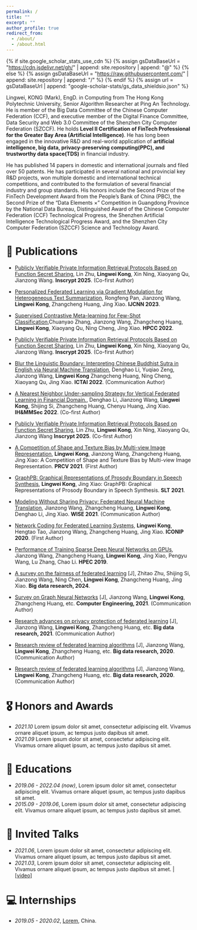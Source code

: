 ```yaml
---
permalink: /
title: ""
excerpt: ""
author_profile: true
redirect_from: 
  - /about/
  - /about.html
---
```


{% if site.google_scholar_stats_use_cdn %}
{% assign gsDataBaseUrl = "https://cdn.jsdelivr.net/gh/" | append: site.repository | append: "@" %}
{% else %}
{% assign gsDataBaseUrl = "https://raw.githubusercontent.com/" | append: site.repository | append: "/" %}
{% endif %}
{% assign url = gsDataBaseUrl | append: "google-scholar-stats/gs_data_shieldsio.json" %}

<span class='anchor' id='about-me'></span>

Lingwei, KONG (Mark), EngD. in Computing from The Hong Kong Polytechnic University, Senior Algorithm Researcher at Ping An Technology. He is member of the Big Data Committee of the Chinese Computer Federation (CCF), and executive member of the Digital Finance Committee, Data Security and Web 3.0 Committee of the Shenzhen City Computer Federation (SZCCF). He holds **Level II Certification of FinTech Professional for the Greater Bay Area (Artificial Intelligence)**. He has long been engaged in the innovative R&D and real-world application of **artificial intelligence, big data, privacy-preserving computing(PPC), and trustworthy data space(TDS)** in financial industry. 

He has published 14 papers in domestic and international journals and filed over 50 patents. He has participated in several national and provincial key R&D projects, won multiple domestic and international technical competitions, and contributed to the formulation of several financial industry and group standards. His honors include the Second Prize of the FinTech Development Award from the People’s Bank of China (PBC), the Second Prize of the “Data Elements ×” Competition in Guangdong Province by the National Data Bureau, Distinguished Award of the Chinese Computer Federation (CCF) Technological Progress, the Shenzhen Artificial Intelligence Technological Progress Award, and the Shenzhen City Computer Federation (SZCCF) Science and Technology Award.



# 📝 Publications 

- [Publicly Verifiable Private Information Retrieval Protocols Based on Function Secret Sharing](https://scholar.google.com/citations?user=2nM_30EAAAAJ&hl=zh-CN), Lin Zhu, **Lingwei Kong**, Xin Ning, Xiaoyang Qu, Jianzong Wang. **Inscrypt 2025**. (Co-first Author)

- [Personalized Federated Learning via Gradient Modulation for Heterogeneous Text Summarization](https://scholar.google.com/citations?user=2nM_30EAAAAJ&hl=zh-CN), Rongfeng Pan, Jianzong Wang, **Lingwei Kong**, Zhangcheng Huang, Jing Xiao. **IJCNN 2023**.

- [Supervised Contrastive Meta-learning for Few-Shot Classification](https://scholar.google.com/citations?user=2nM_30EAAAAJ&hl=zh-CN),Chuanyao Zhang, Jianzong Wang, Zhangcheng Huang, **Lingwei Kong**, Xiaoyang Qu, Ning Cheng, Jing Xiao. **HPCC 2022**.

- [Publicly Verifiable Private Information Retrieval Protocols Based on Function Secret Sharing](https://scholar.google.com/citations?user=2nM_30EAAAAJ&hl=zh-CN), Lin Zhu, **Lingwei Kong**, Xin Ning, Xiaoyang Qu, Jianzong Wang. **Inscrypt 2025**. (Co-first Author)

- [Blur the Linguistic Boundary: Interpreting Chinese Buddhist Sutra in English via Neural Machine Translation](https://scholar.google.com/citations?user=2nM_30EAAAAJ&hl=zh-CN), Denghao Li, Yuqiao Zeng, Jianzong Wang, **Lingwei Kong** Zhangcheng Huang, Ning Cheng, Xiaoyang Qu, Jing Xiao. **ICTAI 2022**. (Communication Author)

- [A Nearest Neighbor Under-sampling Strategy for Vertical Federated Learning in Financial Domain.](https://scholar.google.com/citations?user=2nM_30EAAAAJ&hl=zh-CN), Denghao Li, Jianzong Wang, **Lingwei Kong**, Shijing Si, Zhangcheng Huang, Chenyu Huang, Jing Xiao. **IH&MMSec 2022**. (Co-first Author)

- [Publicly Verifiable Private Information Retrieval Protocols Based on Function Secret Sharing](https://scholar.google.com/citations?user=2nM_30EAAAAJ&hl=zh-CN), Lin Zhu, **Lingwei Kong**, Xin Ning, Xiaoyang Qu, Jianzong Wang **Inscrypt 2025**. (Co-first Author)

- [A Competition of Shape and Texture Bias by Multi-view Image Representation](https://scholar.google.com/citations?user=2nM_30EAAAAJ&hl=zh-CN), **Lingwei Kong**, Jianzong Wang, Zhangcheng Huang, Jing Xiao: A Competition of Shape and Texture Bias by Multi-view Image Representation. **PRCV 2021**. (First Author)

- [GraphPB: Graphical Representations of Prosody Boundary in Speech Synthesis](https://scholar.google.com/citations?user=2nM_30EAAAAJ&hl=zh-CN), **Lingwei Kong**, Jing Xiao: GraphPB: Graphical Representations of Prosody Boundary in Speech Synthesis. **SLT 2021**. 

- [Modeling Without Sharing Privacy: Federated Neural Machine Translation](https://scholar.google.com/citations?user=2nM_30EAAAAJ&hl=zh-CN), Jianzong Wang, Zhangcheng Huang, **Lingwei Kong**, Denghao Li, Jing Xiao. **WISE 2021**. (Communication Author)

- [Network Coding for Federated Learning Systems](https://scholar.google.com/citations?user=2nM_30EAAAAJ&hl=zh-CN), **Lingwei Kong**, Hengtao Tao, Jianzong Wang, Zhangcheng Huang, Jing Xiao. **ICONIP 2020**. (First Author)

- [Performance of Training Sparse Deep Neural Networks on GPUs](https://scholar.google.com/citations?user=2nM_30EAAAAJ&hl=zh-CN), Jianzong Wang, Zhangcheng Huang, **Lingwei Kong**, Jing Xiao, Pengyu Wang, Lu Zhang, Chao Li. **HPEC 2019**.

- [A survey on the fairness of federated learning](https://au.cnki.net/author/personalInfo/000066981556?platform=kns-author) [J], Zhitao Zhu, Shijing Si, Jianzong Wang, Ning Chen, **Lingwei Kong**, Zhangcheng Huang, Jing Xiao. **Big data research, 2024**. 

- [Survey on Graph Neural Networks](https://au.cnki.net/author/personalInfo/000066981556?platform=kns-author) [J], Jianzong Wang, **Lingwei Kong**, Zhangcheng Huang, etc. **Computer Engineering, 2021**. (Communication Author)

- [Research advances on privacy protection of federated learning](https://au.cnki.net/author/personalInfo/000066981556?platform=kns-author) [J], Jianzong Wang, **Lingwei Kong**, Zhangcheng Huang, etc. **Big data research, 2021**. (Communication Author)

- [Research review of federated learning algorithms](https://au.cnki.net/author/personalInfo/000066981556?platform=kns-author) [J], Jianzong Wang, **Lingwei Kong**, Zhangcheng Huang, etc. **Big data research, 2020**. (Communication Author)
- [Research review of federated learning algorithms]() [J], Jianzong Wang, **Lingwei Kong**, Zhangcheng Huang, etc. **Big data research, 2020**. (Communication Author)

# 🎖 Honors and Awards
- *2021.10* Lorem ipsum dolor sit amet, consectetur adipiscing elit. Vivamus ornare aliquet ipsum, ac tempus justo dapibus sit amet. 
- *2021.09* Lorem ipsum dolor sit amet, consectetur adipiscing elit. Vivamus ornare aliquet ipsum, ac tempus justo dapibus sit amet. 

# 📖 Educations
- *2019.06 - 2022.04 (now)*, Lorem ipsum dolor sit amet, consectetur adipiscing elit. Vivamus ornare aliquet ipsum, ac tempus justo dapibus sit amet. 
- *2015.09 - 2019.06*, Lorem ipsum dolor sit amet, consectetur adipiscing elit. Vivamus ornare aliquet ipsum, ac tempus justo dapibus sit amet. 

# 💬 Invited Talks
- *2021.06*, Lorem ipsum dolor sit amet, consectetur adipiscing elit. Vivamus ornare aliquet ipsum, ac tempus justo dapibus sit amet. 
- *2021.03*, Lorem ipsum dolor sit amet, consectetur adipiscing elit. Vivamus ornare aliquet ipsum, ac tempus justo dapibus sit amet.  \| [\[video\]](https://github.com/)

# 💻 Internships
- *2019.05 - 2020.02*, [Lorem](https://github.com/), China.
